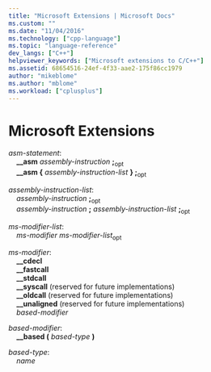 ```yaml
---
title: "Microsoft Extensions | Microsoft Docs"
ms.custom: ""
ms.date: "11/04/2016"
ms.technology: ["cpp-language"]
ms.topic: "language-reference"
dev_langs: ["C++"]
helpviewer_keywords: ["Microsoft extensions to C/C++"]
ms.assetid: 68654516-24ef-4f33-aae2-175f86cc1979
author: "mikeblome"
ms.author: "mblome"
ms.workload: ["cplusplus"]
---
```

# Microsoft Extensions

*asm-statement*:<br/>
&nbsp;&nbsp;&nbsp;&nbsp;**__asm**  *assembly-instruction* **;**<sub>opt</sub><br/>
&nbsp;&nbsp;&nbsp;&nbsp;**__asm {**  *assembly-instruction-list*  **} ;**<sub>opt</sub>

*assembly-instruction-list*:<br/>
&nbsp;&nbsp;&nbsp;&nbsp;*assembly-instruction* **;**<sub>opt</sub> <br/>
&nbsp;&nbsp;&nbsp;&nbsp;*assembly-instruction* **;** *assembly-instruction-list* **;**<sub>opt</sub>

*ms-modifier-list*:<br/>
&nbsp;&nbsp;&nbsp;&nbsp;*ms-modifier* *ms-modifier-list*<sub>opt</sub>

*ms-modifier*:<br/>
&nbsp;&nbsp;&nbsp;&nbsp;**__cdecl**<br/>
&nbsp;&nbsp;&nbsp;&nbsp;**__fastcall**<br/>
&nbsp;&nbsp;&nbsp;&nbsp;**__stdcall**<br/>
&nbsp;&nbsp;&nbsp;&nbsp;**__syscall** (reserved for future implementations)<br/>
&nbsp;&nbsp;&nbsp;&nbsp;**__oldcall** (reserved for future implementations)<br/>
&nbsp;&nbsp;&nbsp;&nbsp;**__unaligned** (reserved for future implementations)<br/>
&nbsp;&nbsp;&nbsp;&nbsp;*based-modifier*

*based-modifier*:<br/>
&nbsp;&nbsp;&nbsp;&nbsp;**__based (** *based-type* **)**

*based-type*:<br/>
&nbsp;&nbsp;&nbsp;&nbsp;*name*